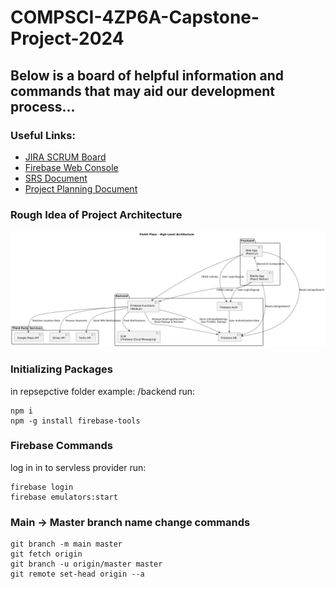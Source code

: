 # COMPSCI-4ZP6A-Capstone-Project-2024
## Below is a board of helpful information and commands that may aid our development process...

### Useful Links:
- [JIRA SCRUM Board](https://parkitplace.atlassian.net/jira/software/projects/SCRUM/boards/1)
- [Firebase Web Console](https://console.firebase.google.com/u/1/project/parkitplace-3dce5/overview)
- [SRS Document](https://github.com/wu103-mcmaster/Parkit-Place-Capstone/blob/master/docs/Capstone%20SRS.pdf)
- [Project Planning Document](https://github.com/wu103-mcmaster/Parkit-Place-Capstone/blob/master/docs/Capstone%20Project%20Planning.pdf)

### Rough Idea of Project Architecture
![Project UML](docs/UML.png)


### Initializing Packages
in repsepctive folder example: /backend run:
```
npm i
npm -g install firebase-tools
```

### Firebase Commands
log in in to servless provider run:
```
firebase login
firebase emulators:start
```

### Main -> Master branch name change commands
```
git branch -m main master
git fetch origin
git branch -u origin/master master
git remote set-head origin --a
```
